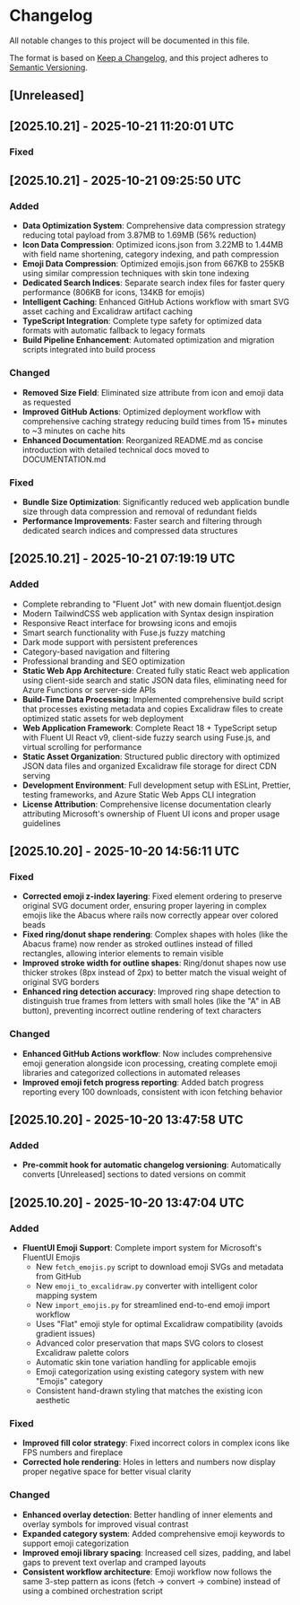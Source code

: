 # Changelog

All notable changes to this project will be documented in this file.

The format is based on [Keep a Changelog](https://keepachangelog.com/en/1.0.0/),
and this project adheres to [Semantic Versioning](https://semver.org/spec/v2.0.0.html).

## [Unreleased]

## [2025.10.21] - 2025-10-21 11:20:01 UTC


### Fixed

## [2025.10.21] - 2025-10-21 09:25:50 UTC


### Added
- **Data Optimization System**: Comprehensive data compression strategy reducing total payload from 3.87MB to 1.69MB (56% reduction)
- **Icon Data Compression**: Optimized icons.json from 3.22MB to 1.44MB with field name shortening, category indexing, and path compression
- **Emoji Data Compression**: Optimized emojis.json from 667KB to 255KB using similar compression techniques with skin tone indexing
- **Dedicated Search Indices**: Separate search index files for faster query performance (806KB for icons, 134KB for emojis)
- **Intelligent Caching**: Enhanced GitHub Actions workflow with smart SVG asset caching and Excalidraw artifact caching
- **TypeScript Integration**: Complete type safety for optimized data formats with automatic fallback to legacy formats
- **Build Pipeline Enhancement**: Automated optimization and migration scripts integrated into build process

### Changed
- **Removed Size Field**: Eliminated size attribute from icon and emoji data as requested
- **Improved GitHub Actions**: Optimized deployment workflow with comprehensive caching strategy reducing build times from 15+ minutes to ~3 minutes on cache hits
- **Enhanced Documentation**: Reorganized README.md as concise introduction with detailed technical docs moved to DOCUMENTATION.md

### Fixed
- **Bundle Size Optimization**: Significantly reduced web application bundle size through data compression and removal of redundant fields
- **Performance Improvements**: Faster search and filtering through dedicated search indices and compressed data structures

## [2025.10.21] - 2025-10-21 07:19:19 UTC


### Added
- Complete rebranding to "Fluent Jot" with new domain fluentjot.design
- Modern TailwindCSS web application with Syntax design inspiration
- Responsive React interface for browsing icons and emojis
- Smart search functionality with Fuse.js fuzzy matching
- Dark mode support with persistent preferences
- Category-based navigation and filtering
- Professional branding and SEO optimization
- **Static Web App Architecture**: Created fully static React web application using client-side search and static JSON data files, eliminating need for Azure Functions or server-side APIs
- **Build-Time Data Processing**: Implemented comprehensive build script that processes existing metadata and copies Excalidraw files to create optimized static assets for web deployment
- **Web Application Framework**: Complete React 18 + TypeScript setup with Fluent UI React v9, client-side fuzzy search using Fuse.js, and virtual scrolling for performance
- **Static Asset Organization**: Structured public directory with optimized JSON data files and organized Excalidraw file storage for direct CDN serving
- **Development Environment**: Full development setup with ESLint, Prettier, testing frameworks, and Azure Static Web Apps CLI integration
- **License Attribution**: Comprehensive license documentation clearly attributing Microsoft's ownership of Fluent UI icons and proper usage guidelines

## [2025.10.20] - 2025-10-20 14:56:11 UTC


### Fixed
- **Corrected emoji z-index layering**: Fixed element ordering to preserve original SVG document order, ensuring proper layering in complex emojis like the Abacus where rails now correctly appear over colored beads
- **Fixed ring/donut shape rendering**: Complex shapes with holes (like the Abacus frame) now render as stroked outlines instead of filled rectangles, allowing interior elements to remain visible
- **Improved stroke width for outline shapes**: Ring/donut shapes now use thicker strokes (8px instead of 2px) to better match the visual weight of original SVG borders
- **Enhanced ring detection accuracy**: Improved ring shape detection to distinguish true frames from letters with small holes (like the "A" in AB button), preventing incorrect outline rendering of text characters

### Changed
- **Enhanced GitHub Actions workflow**: Now includes comprehensive emoji generation alongside icon processing, creating complete emoji libraries and categorized collections in automated releases
- **Improved emoji fetch progress reporting**: Added batch progress reporting every 100 downloads, consistent with icon fetching behavior

## [2025.10.20] - 2025-10-20 13:47:58 UTC


### Added
- **Pre-commit hook for automatic changelog versioning**: Automatically converts [Unreleased] sections to dated versions on commit

## [2025.10.20] - 2025-10-20 13:47:04 UTC


### Added
- **FluentUI Emoji Support**: Complete import system for Microsoft's FluentUI Emojis
  - New `fetch_emojis.py` script to download emoji SVGs and metadata from GitHub
  - New `emoji_to_excalidraw.py` converter with intelligent color mapping system
  - New `import_emojis.py` for streamlined end-to-end emoji import workflow
  - Uses "Flat" emoji style for optimal Excalidraw compatibility (avoids gradient issues)
  - Advanced color preservation that maps SVG colors to closest Excalidraw palette colors
  - Automatic skin tone variation handling for applicable emojis
  - Emoji categorization using existing category system with new "Emojis" category
  - Consistent hand-drawn styling that matches the existing icon aesthetic

### Fixed
- **Improved fill color strategy**: Fixed incorrect colors in complex icons like FPS numbers and fireplace
- **Corrected hole rendering**: Holes in letters and numbers now display proper negative space for better visual clarity

### Changed
- **Enhanced overlay detection**: Better handling of inner elements and overlay symbols for improved visual contrast
- **Expanded category system**: Added comprehensive emoji keywords to support emoji categorization
- **Improved emoji library spacing**: Increased cell sizes, padding, and label gaps to prevent text overlap and cramped layouts
- **Consistent workflow architecture**: Emoji workflow now follows the same 3-step pattern as icons (fetch → convert → combine) instead of using a combined orchestration script

